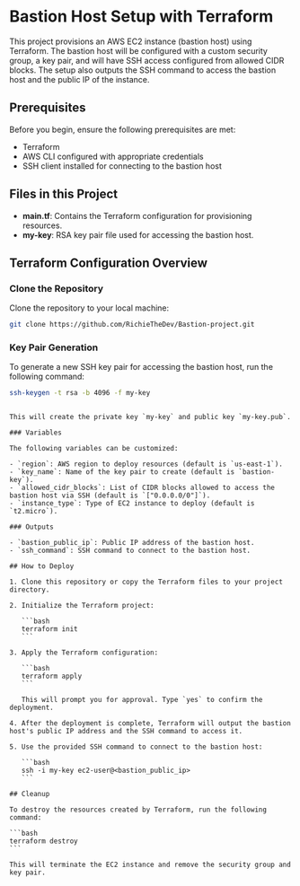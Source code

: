 # Bastion Host Setup with Terraform

This project provisions an AWS EC2 instance (bastion host) using Terraform. The bastion host will be configured with a custom security group, a key pair, and will have SSH access configured from allowed CIDR blocks. The setup also outputs the SSH command to access the bastion host and the public IP of the instance.

## Prerequisites

Before you begin, ensure the following prerequisites are met:

- Terraform
- AWS CLI configured with appropriate credentials
- SSH client installed for connecting to the bastion host

## Files in this Project

- **main.tf**: Contains the Terraform configuration for provisioning resources.
- **my-key**: RSA key pair file used for accessing the bastion host.

## Terraform Configuration Overview

### Clone the Repository

Clone the repository to your local machine:

```bash
git clone https://github.com/RichieTheDev/Bastion-project.git
```

### Key Pair Generation

To generate a new SSH key pair for accessing the bastion host, run the following command:

```bash
ssh-keygen -t rsa -b 4096 -f my-key
```

````

This will create the private key `my-key` and public key `my-key.pub`.

### Variables

The following variables can be customized:

- `region`: AWS region to deploy resources (default is `us-east-1`).
- `key_name`: Name of the key pair to create (default is `bastion-key`).
- `allowed_cidr_blocks`: List of CIDR blocks allowed to access the bastion host via SSH (default is `["0.0.0.0/0"]`).
- `instance_type`: Type of EC2 instance to deploy (default is `t2.micro`).

### Outputs

- `bastion_public_ip`: Public IP address of the bastion host.
- `ssh_command`: SSH command to connect to the bastion host.

## How to Deploy

1. Clone this repository or copy the Terraform files to your project directory.

2. Initialize the Terraform project:

   ```bash
   terraform init
   ```

3. Apply the Terraform configuration:

   ```bash
   terraform apply
   ```

   This will prompt you for approval. Type `yes` to confirm the deployment.

4. After the deployment is complete, Terraform will output the bastion host's public IP address and the SSH command to access it.

5. Use the provided SSH command to connect to the bastion host:

   ```bash
   ssh -i my-key ec2-user@<bastion_public_ip>
   ```

## Cleanup

To destroy the resources created by Terraform, run the following command:

```bash
terraform destroy
```

This will terminate the EC2 instance and remove the security group and key pair.
````
